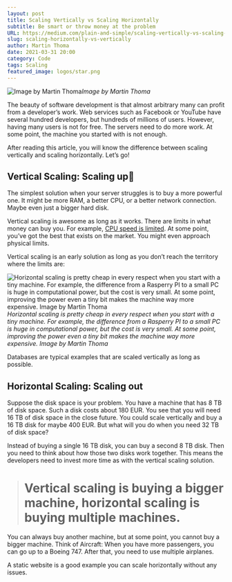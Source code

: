 ```yaml
---
layout: post
title: Scaling Vertically vs Scaling Horizontally
subtitle: Be smart or throw money at the problem
URL: https://medium.com/plain-and-simple/scaling-vertically-vs-scaling-horizontally-82547a77d925
slug: scaling-horizontally-vs-vertically
author: Martin Thoma
date: 2021-03-31 20:00
category: Code
tags: Scaling
featured_image: logos/star.png
---
```

![Image by Martin Thoma](https://cdn-images-1.medium.com/max/2670/1*dHDSuy4b5y4eAdcD-PLJEQ.png)*Image by Martin Thoma*

The beauty of software development is that almost arbitrary many can profit from a developer’s work. Web services such as Facebook or YouTube have several hundred developers, but hundreds of millions of users. However, having many users is not for free. The servers need to do more work. At some point, the machine you started with is not enough.

After reading this article, you will know the difference between scaling vertically and scaling horizontally. Let’s go!

## Vertical Scaling: Scaling up💸

The simplest solution when your server struggles is to buy a more powerful one. It might be more RAM, a better CPU, or a better network connection. Maybe even just a bigger hard disk.

Vertical scaling is awesome as long as it works. There are limits in what money can buy you. For example, [CPU speed is limited](https://electronics.stackexchange.com/q/122050/49719). At some point, you’ve got the best that exists on the market. You might even approach physical limits.

Vertical scaling is an early solution as long as you don’t reach the territory where the limits are:

![Horizontal scaling is pretty cheap in every respect when you start with a tiny machine. For example, the difference from a Rasperry PI to a small PC is huge in computational power, but the cost is very small. At some point, improving the power even a tiny bit makes the machine way more expensive. Image by Martin Thoma](https://cdn-images-1.medium.com/max/2000/1*j1UpZc2kpog_BRzQFH9vjQ.png)*Horizontal scaling is pretty cheap in every respect when you start with a tiny machine. For example, the difference from a Rasperry PI to a small PC is huge in computational power, but the cost is very small. At some point, improving the power even a tiny bit makes the machine way more expensive. Image by Martin Thoma*

Databases are typical examples that are scaled vertically as long as possible.

## Horizontal Scaling: Scaling out

Suppose the disk space is your problem. You have a machine that has 8 TB of disk space. Such a disk costs about 180 EUR. You see that you will need 16 TB of disk space in the close future. You could scale vertically and buy a 16 TB disk for maybe 400 EUR. But what will you do when you need 32 TB of disk space?

Instead of buying a single 16 TB disk, you can buy a second 8 TB disk. Then you need to think about how those two disks work together. This means the developers need to invest more time as with the vertical scaling solution.
> # Vertical scaling is buying a bigger machine, horizontal scaling is buying multiple machines.

You can always buy another machine, but at some point, you cannot buy a bigger machine. Think of Aircraft: When you have more passengers, you can go up to a Boeing 747. After that, you need to use multiple airplanes.

A static website is a good example you can scale horizontally without any issues.

